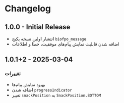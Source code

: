# Changelog

## 1.0.0 - Initial Release
- انتشار اولین نسخه پکیج `biofpo_message`
- اضافه شدن قابلیت نمایش پیام‌های موفقیت، خطا و اطلاعات
## 1.0.1+2 - 2025-03-04
### تغییرات
- بهبود نمایش پیام‌ها
- اضافه شدن `progressIndicator`
- تغییر `snackPosition` به `SnackPosition.BOTTOM`
